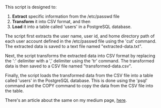 This script is designed to:
  1. **Extract** specific information from the /etc/passwd file
  2. **Transform** it into CSV format, and then 
  3. **Load** it into a table called 'users' in a PostgreSQL database.

The script first extracts the user name, user id, and home directory path of each user account defined in the /etc/passwd file using the 'cut' command. The extracted data is saved to a text file named "extracted-data.txt".

Next, the script transforms the extracted data into CSV format by replacing the ':' delimiter with a ',' delimiter using the 'tr' command. The transformed data is then saved to a CSV file named "transformed-data.csv".

Finally, the script loads the transformed data from the CSV file into a table called 'users' in the PostgreSQL database. This is done using the 'psql' command and the COPY command to copy the data from the CSV file into the table.


There's an article about the same on my medium page, [here](https://medium.com/@anwangari/a-begginers-guide-to-etl-using-shell-scripts-bb488029463d).
